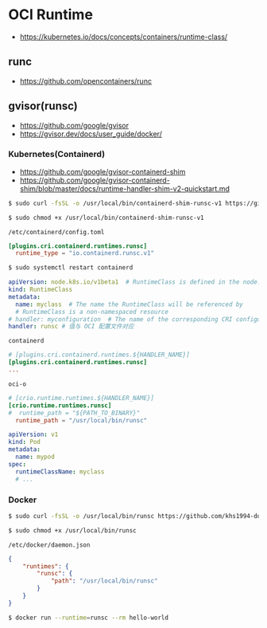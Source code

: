 # OCI Runtime

* https://kubernetes.io/docs/concepts/containers/runtime-class/

## runc

* https://github.com/opencontainers/runc

## gvisor(runsc)

* https://github.com/google/gvisor
* https://gvisor.dev/docs/user_guide/docker/

### Kubernetes(Containerd)

* https://github.com/google/gvisor-containerd-shim
* https://github.com/google/gvisor-containerd-shim/blob/master/docs/runtime-handler-shim-v2-quickstart.md

```bash
$ sudo curl -fsSL -o /usr/local/bin/containerd-shim-runsc-v1 https://github.com/google/gvisor-containerd-shim/releases/download/v0.0.3/containerd-shim-runsc-v1.linux-amd64

$ sudo chmod +x /usr/local/bin/containerd-shim-runsc-v1
```

`/etc/containerd/config.toml`

```toml
[plugins.cri.containerd.runtimes.runsc]
  runtime_type = "io.containerd.runsc.v1"
```

```bash
$ sudo systemctl restart containerd
```

```yaml
apiVersion: node.k8s.io/v1beta1  # RuntimeClass is defined in the node.k8s.io API group
kind: RuntimeClass
metadata:
  name: myclass  # The name the RuntimeClass will be referenced by
  # RuntimeClass is a non-namespaced resource
# handler: myconfiguration  # The name of the corresponding CRI configuration
handler: runsc # 值与 OCI 配置文件对应
```

`containerd`

```toml
# [plugins.cri.containerd.runtimes.${HANDLER_NAME}]
[plugins.cri.containerd.runtimes.runsc]
...
```

`oci-o`

```toml
# [crio.runtime.runtimes.${HANDLER_NAME}]
[crio.runtime.runtimes.runsc]
#  runtime_path = "${PATH_TO_BINARY}"
  runtime_path = "/usr/local/bin/runsc"
```

```yaml
apiVersion: v1
kind: Pod
metadata:
  name: mypod
spec:
  runtimeClassName: myclass
  # ...
```

### Docker

```bash
$ sudo curl -fsSL -o /usr/local/bin/runsc https://github.com/khs1994-docker/gvisor-mirror/releases/download/nightly/runsc

$ sudo chmod +x /usr/local/bin/runsc
```

`/etc/docker/daemon.json`

```json
{
    "runtimes": {
        "runsc": {
            "path": "/usr/local/bin/runsc"
        }
    }
}
```

```bash
$ docker run --runtime=runsc --rm hello-world
```
